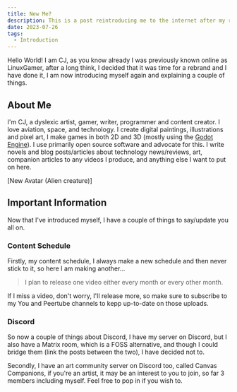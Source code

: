 ```yaml
---
title: New Me?
description: This is a post reintroducing me to the internet after my rebrand.
date: 2023-07-26
tags:
  - Introduction
---
```


Hello World! I am CJ, as you know already I was previously known online as LinuxGamer, after a long think, I decided that it was time for a rebrand and I have done it, I am now introducing myself again and explaining a couple of things.

## About Me
I'm CJ, a dyslexic artist, gamer, writer, programmer and content creator. I love aviation, space, and technology. I create digital paintings, illustrations and pixel art, I make games in both 2D and 3D (mostly using the [Godot Engine](https://godotengine.org/)). I use primarily open source software and advocate for this. I write novels and blog posts/articles about technology news/reviews, art, companion articles to any videos I produce, and anything else I want to put on here.

[New Avatar (Alien creature)]


## Important Information
Now that I've introduced myself, I have a couple of things to say/update you all on.

### Content Schedule
Firstly, my content schedule, I always make a new schedule and then never stick to it, so here I am making another...

> I plan to release one video either every month or every other month.

If I miss a video, don't worry, I'll release more, so make sure to subscribe to my You and Peertube channels to kepp up-to-date on those uploads.

### Discord
So now a couple of things about Discord, I have my server on Discord, but I also have a Matrix room, which is a FOSS alternative, and though I could bridge them (link the posts between the two), I have decided not to.

Secondly, I have an art community server on Discord too, called Canvas Companions, if you're an artist, it may be an interest to you to join, so far 3 members including myself. Feel free to pop in if you wish to.


<script src="https://utteranc.es/client.js" repo="LinuxGamer/newblog" issue-term="title" label="💬" theme="dark-blue" crossorigin="anonymous" async></script>
